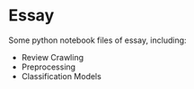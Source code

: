 # Essay
Some python notebook files of essay, including:
- Review Crawling
- Preprocessing
- Classification Models
